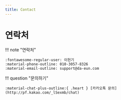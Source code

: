 ```yaml
---
title: Contact
---
```


# 연락처

!!! note "연락처"

    :fontawesome-regular-user: 이헌기   
    :material-phone-outline: 010-3057-8326   
    :material-email-outline: support@da-eun.com

!!! question "문의하기"

    :material-chat-plus-outline:{ .heart } [카카오톡 문의](http://pf.kakao.com/_lSexmb/chat)